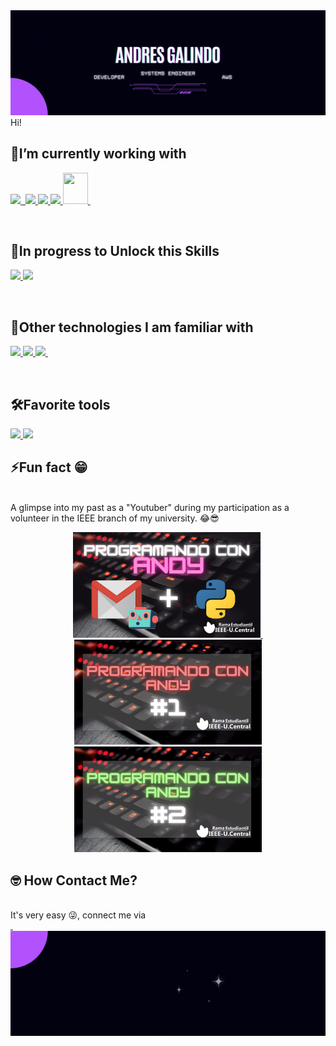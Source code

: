 <img src="https://github.com/AndyG2211/AndyG2211/blob/3d5c9061094a57e0488eb98f3d7a65c55ba8ee79/Black%20Header.gif">
Hi!
<br>
<h2><strong>🚀I’m currently working with</strong></h2>
<p>
<a href="https://skillicons.dev">
<img src="https://skillicons.dev/icons?i=aws,dynamodb"/>
<img src="https://www.vectorlogo.zone/logos/amazon_awslambda/amazon_awslambda-icon.svg" width="50px" height="auto"alt="">
<img src="https://skillicons.dev/icons?i=react,python,nodejs,git,html,css" />
<img src="https://cdn.jsdelivr.net/gh/devicons/devicon/icons/materialui/materialui-original.svg" width="50px" height="auto"/>
<img src="https://cdn.jsdelivr.net/gh/devicons/devicon/icons/putty/putty-original.svg" width="50px" height="auto"/>
<img src="https://seeklogo.com/images/D/dialogflow-logo-534FF34238-seeklogo.com.png" width="40px" height="50px"/>
<img src="https://static.intercomassets.com/avatars/4402371/square_128/logo-1683905587.jpg" width="50px" height="auto" border-radio="100px" alt="">
</a>
</p>
<br>
<h2><strong>🔭In progress to Unlock this Skills</strong></h2>
<p>
<a href="https://skillicons.dev">
<img src="https://skillicons.dev/icons?i=next,docker" />
<img src="https://cdn.jsdelivr.net/gh/devicons/devicon/icons/arduino/arduino-original-wordmark.svg" width="50px" height="auto"/>
</a>
</p>
<br>
<h2><strong>🍩Other technologies I am familiar with</strong></h2>
<p>
<a href="https://skillicons.dev">
<img src="https://skillicons.dev/icons?i=java,mysql,mongodb,bootstrap,flask,androidstudio" />
<img src="https://cdn.jsdelivr.net/gh/devicons/devicon/icons/pandas/pandas-original.svg" width="50px" height="auto"/>
<img src="https://cdn.jsdelivr.net/gh/devicons/devicon/icons/sqlite/sqlite-original.svg" width="50px" height="auto"/>
<img src="https://www.vectorlogo.zone/logos/opencv/opencv-ar21.svg" alt="">
</a>
</p>
<br>
<h2><strong>🛠️Favorite tools</strong></h2>
<p>
<a href="https://skillicons.dev">
<img src="https://skillicons.dev/icons?i=vscode,postman,figma,discord" />
<img src="https://cdn.jsdelivr.net/gh/devicons/devicon/icons/canva/canva-original.svg" width="50px" height="auto"/>     
</a>
</p>
<p>
<h2><strong>⚡Fun fact 😁</strong></h2> 
<br>
    A glimpse into my past as a "Youtuber" during my participation as a volunteer in the <a href="https://www.youtube.com/channel/UCaMPzLKGbbMNaYcAT4MyMtw" style="text-decoration: none;" target="_blank">IEEE branch</a>  of <a href="https://www.ucentral.edu.co/" style="text-decoration: none;" target="_blank">my university</a>.  😂😎
<p align="center">
<a href="https://www.youtube.com/watch?v=wLuCBM24rY4&t=141s&pp=ygUUcHJvZ3JhbWFuZG8gY29uIGFuZHk%3D" target="_blank">
<img src="ProgramandoConAndy1.png" width="300px" height="auto" alt="">
</a>
<a href="https://www.youtube.com/watch?v=6bjsWx3olkA&t=5s&pp=ygUOaWVlZSBtaW5panVlZ28%3D" target="_blank">
<img src="Minijuego.png" width="300px" height="auto" alt="">
</a>
<a href="https://www.youtube.com/watch?v=5XlPLbKSPII&t=1s&pp=ygUUcHJvZ3JhbWFuZG8gY29uIGFuZHk%3D" target="_blank">
<img src="ProgramandoConAndy3.png" width="300px" height="auto" alt="">
</a>
<a href="https://www.youtube.com/watch?v=4u21MOjtPfg&t=43s&pp=ygUUcHJvZ3JhbWFuZG8gY29uIGFuZHk%3D" target="_blank">
<img src="ProgramandoConAndy2.png" width="300px" height="auto" alt="">
</a>     
</p>
</p>
<h2><strong>🤓 How Contact Me?</strong></h2>
<br>
It's very easy 😜, connect me via
<br>
<a href="mailto:andresgalindont8@gmail.com" target="_blank">
<img src="https://img.shields.io/badge/Gmail-D14836?style=for-the-badge&logo=gmail&logoColor=white" alt="">
</a>
<a href="https://www.linkedin.com/in/andres-galindo-promptsengineer-developer-aws/" target="_blank">
<img src="https://img.shields.io/badge/LinkedIn-0077B5?style=for-the-badge&logo=linkedin&logoColor=white" alt="">
</a>
<br>
<img src="https://github.com/AndyG2211/AndyG2211/blob/4f5352acc734794e5ac629a16ac5bfa38a787000/Black%20Footer.gif">
